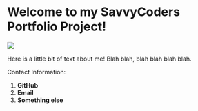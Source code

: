 # Welcome to my SavvyCoders Portfolio Project!



![](https://i.ytimg.com/vi/aaqzPMOd_1g/maxresdefault.jpg)


Here is a little bit of text about me!
Blah blah, blah blah blah blah.


Contact Information:
1. **GitHub**
2. **Email**
3. **Something else**


